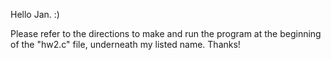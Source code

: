 Hello Jan. :)

Please refer to the directions to make and run the program at the beginning of the "hw2.c" file, underneath my listed name.
Thanks!
